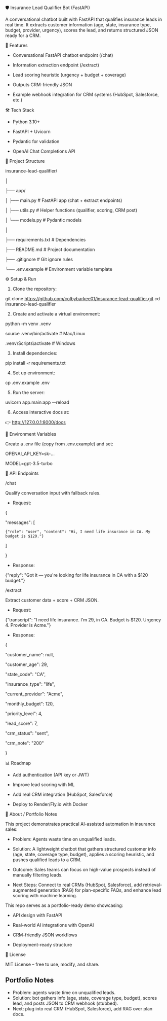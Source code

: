 🛡️ Insurance Lead Qualifier Bot (FastAPI)

A conversational chatbot built with FastAPI that qualifies insurance leads in real time.
It extracts customer information (age, state, insurance type, budget, provider, urgency), scores the lead, and returns structured JSON ready for a CRM.



🚀 Features

- Conversational FastAPI chatbot endpoint (/chat)

- Information extraction endpoint (/extract)

- Lead scoring heuristic (urgency + budget + coverage)

- Outputs CRM-friendly JSON

- Example webhook integration for CRM systems (HubSpot, Salesforce, etc.)



🛠️ Tech Stack

- Python 3.10+

- FastAPI + Uvicorn

- Pydantic for validation

- OpenAI Chat Completions API



📂 Project Structure

insurance-lead-qualifier/

│

├── app/

│   ├── main.py          # FastAPI app (chat + extract endpoints)

│   ├── utils.py         # Helper functions (qualifier, scoring, CRM post)

│   └── models.py        # Pydantic models

│

├── requirements.txt     # Dependencies

├── README.md            # Project documentation

├── .gitignore           # Git ignore rules

└── .env.example         # Environment variable template



⚙️ Setup & Run

1. Clone the repository:

git clone https://github.com/colbybarkee01/insurance-lead-qualifier.git
cd insurance-lead-qualifier


2. Create and activate a virtual environment:

python -m venv .venv

source .venv/bin/activate   # Mac/Linux

.venv\Scripts\activate      # Windows




3. Install dependencies:

pip install -r requirements.txt




4. Set up environment:

cp .env.example .env



5. Run the server:

uvicorn app.main:app --reload





6. Access interactive docs at:

👉 http://127.0.0.1:8000/docs





🔑 Environment Variables

Create a .env file (copy from .env.example) and set:

OPENAI_API_KEY=sk-...

MODEL=gpt-3.5-turbo




📡 API Endpoints

/chat

Qualify conversation input with fallback rules.



- Request:

{

  "messages": [
  
    {"role": "user", "content": "Hi, I need life insurance in CA. My budget is $120."}
    
   ]
  
}



- Response:

{"reply": "Got it — you're looking for life insurance in CA with a $120 budget."}

/extract

Extract customer data + score + CRM JSON.



- Request:

{"transcript": "I need life insurance. I'm 29, in CA. Budget is $120. Urgency 4. Provider is Acme."}



- Response:

{

  "customer_name": null,
  
  "customer_age": 29,
 
  "state_code": "CA",
 
  "insurance_type": "life",
  
  "current_provider": "Acme",
  
  "monthly_budget": 120,
  
  "priority_level": 4,
  
  "lead_score": 7,
  
  "crm_status": "sent",
  
  "crm_note": "200"

}




📊 Roadmap

 - Add authentication (API key or JWT)

 - Improve lead scoring with ML

 - Add real CRM integration (HubSpot, Salesforce)

 - Deploy to Render/Fly.io with Docker



💼 About / Portfolio Notes

This project demonstrates practical AI-assisted automation in insurance sales:

- Problem: Agents waste time on unqualified leads.

- Solution: A lightweight chatbot that gathers structured customer info (age, state, coverage type, budget), applies a scoring heuristic, and pushes qualified leads to a CRM.

- Outcome: Sales teams can focus on high-value prospects instead of manually filtering leads.

- Next Steps: Connect to real CRMs (HubSpot, Salesforce), add retrieval-augmented generation (RAG) for plan-specific FAQs, and enhance lead scoring with machine learning.

This repo serves as a portfolio-ready demo showcasing:

- API design with FastAPI

- Real-world AI integrations with OpenAI

- CRM-friendly JSON workflows

- Deployment-ready structure



📜 License

MIT License – free to use, modify, and share.



## Portfolio Notes
- Problem: agents waste time on unqualified leads.
- Solution: bot gathers info (age, state, coverage type, budget), scores lead, and posts JSON to CRM webhook (stubbed).
- Next: plug into real CRM (HubSpot, Salesforce), add RAG over plan docs.
